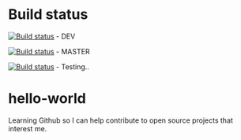 
# Build status
[![Build status](https://ci.appveyor.com/api/projects/status/mogby0bpcs5v597g?svg=true)](https://ci.appveyor.com/project/poshscooter/hello-world/branch/build) - DEV

[![Build status](https://ci.appveyor.com/api/projects/status/mogby0bpcs5v597g?svg=true)](https://ci.appveyor.com/project/poshscooter/hello-world/branch/master) - MASTER

[![Build status](https://ci.appveyor.com/api/projects/status/mogby0bpcs5v597g?svg=true)](https://ci.appveyor.com/project/PoshScooter/hello-world) - Testing..

# hello-world

Learning Github so I can help contribute to open source projects that interest me.


